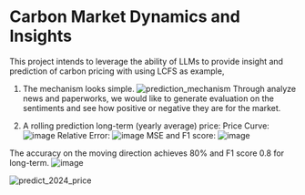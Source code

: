 # Carbon Market Dynamics and Insights
This project intends to leverage the ability of LLMs to provide insight and prediction of carbon pricing with using LCFS as example,

1. The mechanism looks simple.
![prediction_mechanism](https://github.com/user-attachments/assets/c4d47ea0-ccad-41c0-a077-4c199b6dc525)
Through analyze news and paperworks, we would like to generate evaluation on the sentiments and see how positive or negative they are for the market.

2. A rolling prediction long-term (yearly average) price:
Price Curve:
![image](https://github.com/user-attachments/assets/78ae56fe-67bb-4d2a-b5d0-2b8e63ac3ade)
Relative Error:
![image](https://github.com/user-attachments/assets/71e00426-3781-4039-98dc-f2bbd827437d)
MSE and F1 score:
![image](https://github.com/user-attachments/assets/8b3d32bc-d438-4366-bbf3-77f9b3e049be)

The accuracy on the moving direction achieves 80% and F1 score 0.8 for long-term.
![image](https://github.com/user-attachments/assets/48316d61-476d-4641-936f-2964bc541651)


![predict_2024_price](https://github.com/user-attachments/assets/a7b3d066-8403-4e2c-8569-40ff3f9dd2aa)
